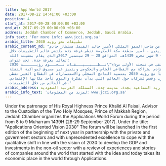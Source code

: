 ```yaml
---
title: App World 2017
date: 2017-08-22 14:41:00 +03:00
position: 4
start_at: 2017-09-28 00:00:00 +03:00
end_at: 2017-09-29 00:00:00 +03:00
address: Jeddah Chamber of Commerce, Jeddah, Saudi Arabia.
info_text: 'For more info: www.jcci.org.sa'
arabic_title: تطبيقات نحو رؤية 2030
arabic_content_md: "برعاية كريمة من صاحب السمو الملكي الأمير خالد الفيصل مستشار خادم
  الحرمين الشريفين - أمير منطقة مكة المكرمة تنظم غرفة جدة ملتقى عالم التطبيقات خلال
  الفترة من 8 – 9 شهر محرم 1439هـ الموافق 28 – 29 سبتمبر 2017والذي يقام بمشيئة الله
  تعالى بغرفة جدة. تحت عنوان:                                                                                                                                                                                                       \n\"
  تــطـــبــيـــقـات نــحـــوى رؤيــــــة 2030\"\nسينطلق الملتقى في نسخته الأولى من
  بداية العام القادم بشراكة مع القطاعي الخاص والحكومي وبتميز غير مسبوق لمواكبة النقلة
  النوعية تماشياً مع رؤية 2030 بتنمية الناتج المحلي والاستثمارات في القطاع الغير نفطي
  مع استعراض تجارب وقصص لشركات حول العالم التي بدأت بفكرة واليوم تأخذ مكانها الإقتصادي
  في العالم من خلال التطبيقات."
arabic_address: الغرفة التجارية الصناعية بجدة، مدينة جدة، المملكة العربية السعودية
arabic_info_text: 'لمزيد من المعلومات: www.jcci.org.sa'
---
```


Under the patronage of His Royal Highness Prince Khalid Al Faisal, Advisor to the Custodian of the Two Holy Mosques, Prince of Makkah Region, Jeddah Chamber organizes the Applications World Forum during the period from 8 to 9 Muharram 1439H (28-29 September 2017). Under the title:
"Applications Oriented Vision 2030"
The forum will be launched in the first edition of the beginning of next year in partnership with the private and government sectors and with unprecedented excellence to cope with the qualitative shift in line with the vision of 2030 to develop the GDP and investments in the non-oil sector with a review of experiences and stories of companies around the world that started with the idea and today takes its economic place in the world through Applications.